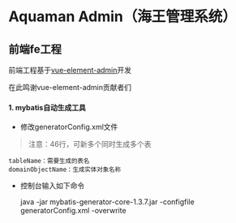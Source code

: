 # Aquaman Admin（海王管理系统）

## 前端fe工程

前端工程基于[vue-element-admin](https://github.com/PanJiaChen/vue-element-admin)开发

在此鸣谢vue-element-admin贡献者们

#### 1. mybatis自动生成工具

- 修改generatorConfig.xml文件
> 注意：46行，可新多个同时生成多个表

    tableName：需要生成的表名
    domainObjectName：生成实体对象名称
    
- 控制台输入如下命令

    java -jar mybatis-generator-core-1.3.7.jar -configfile generatorConfig.xml -overwrite